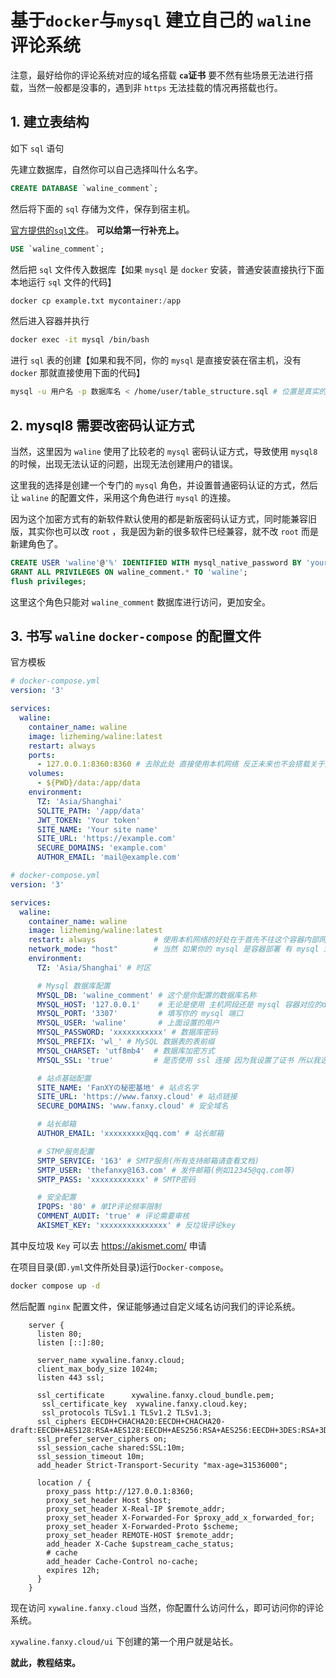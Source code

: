 # 基于`docker`与`mysql` 建立自己的 `waline`评论系统

注意，最好给你的评论系统对应的域名搭载 **`ca`证书** 要不然有些场景无法进行搭载，当然一般都是没事的，遇到非 `https` 无法挂载的情况再搭载也行。

## 1. 建立表结构

如下 `sql` 语句

先建立数据库，自然你可以自己选择叫什么名字。

```sql
CREATE DATABASE `waline_comment`;
```

然后将下面的 `sql` 存储为文件，保存到宿主机。

[官方提供的`sql`文件](https://github.com/walinejs/waline/blob/main/assets/waline.sql)。 **可以给第一行补充上。**

```sql
USE `waline_comment`;
```



然后把 `sql` 文件传入数据库【如果 `mysql` 是 `docker` 安装，普通安装直接执行下面本地运行 `sql` 文件的代码】

```sql
docker cp example.txt mycontainer:/app
```

然后进入容器并执行

```sh
docker exec -it mysql /bin/bash
```

进行 `sql` 表的创建【如果和我不同，你的 `mysql` 是直接安装在宿主机，没有 `docker` 那就直接使用下面的代码】

```sh
mysql -u 用户名 -p 数据库名 < /home/user/table_structure.sql # 位置是真实的绝对路径
```



## 2. mysql8 需要改密码认证方式

当然，这里因为 `waline` 使用了比较老的 `mysql` 密码认证方式，导致使用 `mysql8` 的时候，出现无法认证的问题，出现无法创建用户的错误。

这里我的选择是创建一个专门的 `mysql` 角色，并设置普通密码认证的方式，然后让 `waline` 的配置文件，采用这个角色进行 `mysql` 的连接。

因为这个加密方式有的新软件默认使用的都是新版密码认证方式，同时能兼容旧版，其实你也可以改 `root` ，我是因为新的很多软件已经兼容，就不改 `root` 而是新建角色了。

```sql
CREATE USER 'waline'@'%' IDENTIFIED WITH mysql_native_password BY 'your_password';
GRANT ALL PRIVILEGES ON waline_comment.* TO 'waline';
flush privileges;
```

这里这个角色只能对 `waline_comment` 数据库进行访问，更加安全。 



## 3. 书写 `waline` `docker-compose` 的配置文件

官方模板

```yaml
# docker-compose.yml
version: '3'

services:
  waline:
    container_name: waline
    image: lizheming/waline:latest
    restart: always
    ports:
      - 127.0.0.1:8360:8360 # 去除此处 直接使用本机网络 反正未来也不会搭载关于这个容器内部的别的组件 
    volumes:
      - ${PWD}/data:/app/data
    environment:
      TZ: 'Asia/Shanghai'
      SQLITE_PATH: '/app/data'
      JWT_TOKEN: 'Your token'
      SITE_NAME: 'Your site name'
      SITE_URL: 'https://example.com'
      SECURE_DOMAINS: 'example.com'
      AUTHOR_EMAIL: 'mail@example.com'
```

```yaml
# docker-compose.yml
version: '3'

services:
  waline:
    container_name: waline
    image: lizheming/waline:latest
    restart: always             # 使用本机网络的好处在于首先不往这个容器内部网桥搭载别的服务 其次连接mysql可以使用内网
    network_mode: "host"        # 当然 如果你的 mysql 是容器部署 有 mysql 对应的虚拟网端 可以直接使用这个也一样
    environment:
      TZ: 'Asia/Shanghai' # 时区

      # Mysql 数据库配置
      MYSQL_DB: 'waline_comment' # 这个是你配置的数据库名称
      MYSQL_HOST: '127.0.0.1'    # 无论是使用 主机网段还是 mysql 容器对应的docker 虚拟网络 都是本机地址
      MYSQL_PORT: '3307'         # 填写你的 mysql 端口
      MYSQL_USER: 'waline'       # 上面设置的用户
      MYSQL_PASSWORD: 'xxxxxxxxxxx' # 数据库密码
      MYSQL_PREFIX: 'wl_' # MySQL 数据表的表前缀
      MYSQL_CHARSET: 'utf8mb4'  # 数据库加密方式
      MYSQL_SSL: 'true'         # 是否使用 ssl 连接 因为我设置了证书 所以我选择 true 

      # 站点基础配置
      SITE_NAME: 'FanXYの秘密基地' # 站点名字
      SITE_URL: 'https://www.fanxy.cloud' # 站点链接
      SECURE_DOMAINS: 'www.fanxy.cloud' # 安全域名

      # 站长邮箱
      AUTHOR_EMAIL: 'xxxxxxxxx@qq.com' # 站长邮箱

      # STMP服务配置
      SMTP_SERVICE: '163' # SMTP服务(所有支持邮箱请查看文档)
      SMTP_USER: 'thefanxy@163.com' # 发件邮箱(例如12345@qq.com等)
      SMTP_PASS: 'xxxxxxxxxxxx' # SMTP密码

      # 安全配置
      IPQPS: '80' # 单IP评论频率限制
      COMMENT_AUDIT: 'true' # 评论需要审核
      AKISMET_KEY: 'xxxxxxxxxxxxxxx' # 反垃圾评论key
```



其中反垃圾 `Key` 可以去 https://akismet.com/ 申请 

在项目目录(即`.yml`文件所处目录)运行`Docker-compose`。

```sh
docker compose up -d
```



然后配置 `nginx` 配置文件，保证能够通过自定义域名访问我们的评论系统。

```nginx
	server {
	  listen 80;
  	  listen [::]:80;
	
	  server_name xywaline.fanxy.cloud;
  	  client_max_body_size 1024m;
  	  listen 443 ssl;
  	  
	  ssl_certificate      xywaline.fanxy.cloud_bundle.pem;
       ssl_certificate_key  xywaline.fanxy.cloud.key;
       ssl_protocols TLSv1.1 TLSv1.2 TLSv1.3;
	  ssl_ciphers EECDH+CHACHA20:EECDH+CHACHA20-draft:EECDH+AES128:RSA+AES128:EECDH+AES256:RSA+AES256:EECDH+3DES:RSA+3DES:!MD5;
	  ssl_prefer_server_ciphers on;
	  ssl_session_cache shared:SSL:10m;
	  ssl_session_timeout 10m;
	  add_header Strict-Transport-Security "max-age=31536000";
		
	  location / {
	    proxy_pass http://127.0.0.1:8360;
	    proxy_set_header Host $host;
	    proxy_set_header X-Real-IP $remote_addr;
	    proxy_set_header X-Forwarded-For $proxy_add_x_forwarded_for;
	    proxy_set_header X-Forwarded-Proto $scheme;
	    proxy_set_header REMOTE-HOST $remote_addr;
	    add_header X-Cache $upstream_cache_status;
	    # cache
	    add_header Cache-Control no-cache;
	    expires 12h;
	  }
	}
```



现在访问 `xywaline.fanxy.cloud` 当然，你配置什么访问什么，即可访问你的评论系统。

`xywaline.fanxy.cloud/ui` 下创建的第一个用户就是站长。

**就此，教程结束。**

